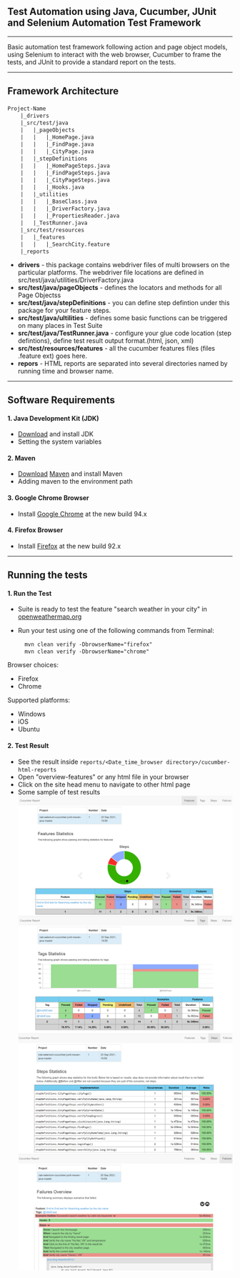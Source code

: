 Test Automation using **Java**, **Cucumber**, **JUnit** and **Selenium Automation Test Framework**
---
---
Basic automation test framework following action and page object models, using Selenium to interact with the web browser, Cucumber to frame the tests, and JUnit to provide a standard report on the tests.

---

Framework Architecture
--------------
	Project-Name
		|_drivers
		|_src/test/java
		|	|_pageObjects
		|	|	|_HomePage.java
		|	|	|_FindPage.java
		|	|	|_CityPage.java
		|	|_stepDefinitions
		|	|	|_HomePageSteps.java
		|	|	|_FindPageSteps.java
		|	|	|_CityPageSteps.java
		|	|	|_Hooks.java
		|	|_utilities
		|	|	|_BaseClass.java
		|	|	|_DriverFactory.java
		|	|	|_PropertiesReader.java
		|	|_TestRunner.java
		|_src/test/resources
		|	|_features
		|	|	|_SearchCity.feature
		|_reports

* **drivers** - this package contains webdriver files of multi browsers on the particular platforms. The webdriver file locations are defined in src/test/java/utilities/DriverFactory.java
* **src/test/java/pageObjects** - defines the locators and methods for all Page Objectss
* **src/test/java/stepDefinitions** - you can define step defintion under this package for your feature steps.
* **src/test/java/ultilities** - defines some basic functions can be triggered on many places in Test Suite
* **src/test/java/TestRunner.java** - configure your glue code location (step defintions), define test result output format.(html, json, xml)
* **src/test/resources/features** - all the cucumber features files (files .feature ext) goes here.
* **repors** - HTML reports are separated into several directories named by running time and browser name.

---

## Software Requirements

#### 1. Java Development Kit (JDK)
* [Download](https://www.oracle.com/technetwork/java/javase/downloads/index.html) and install JDK
* Setting the system variables

#### 2. Maven
* [Download](https://maven.apache.org/download.cgi) [Maven](https://maven.apache.org/) and install Maven
* Adding maven to the environment path

#### 3. Google Chrome Browser
* Install [Google Chrome](https://sites.google.com/a/chromium.org/chromedriver/) at the new build 94.x

#### 4. Firefox Browser
* Install [Firefox](https://www.mozilla.org/vi/firefox/new/) at the new build 92.x


---

## Running the tests

#### 1. Run the Test
* Suite is ready to test the feature "search weather in your city" in [openweathermap.org](https://openweathermap.org/)
* Run your test using one of the following commands from Terminal:

        mvn clean verify -DbrowserName="firefox"
        mvn clean verify -DbrowserName="chrome"

Browser choices:
* Firefox
* Chrome

Supported platforms:
* Windows
* iOS
* Ubuntu

#### 2. Test Result
* See the result inside `reports/<Date_time_browser directory>/cucumber-html-reports`
* Open "overview-features" or any html file in your browser
* Click on the site head menu to navigate to other html page
* Some sample of test results
    ![image1](images/report1.PNG)
    ![image1](images/report2.PNG)
    ![image1](images/report3.PNG)
    ![image1](images/report4.PNG)